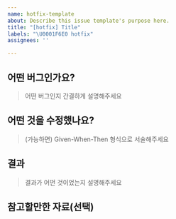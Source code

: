 ```yaml
---
name: hotfix-template
about: Describe this issue template's purpose here.
title: "[hotfix] Title"
labels: "\U0001F6E0 hotfix"
assignees: ''

---
```


## 어떤 버그인가요?

> 어떤 버그인지 간결하게 설명해주세요

## 어떤 것을 수정했나요?

> (가능하면) Given-When-Then 형식으로 서술해주세요

## 결과

> 결과가 어떤 것이었는지 설명해주세요

## 참고할만한 자료(선택)
